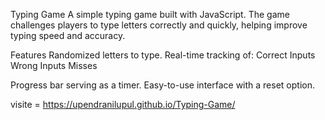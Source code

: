 Typing Game
A simple typing game built with JavaScript. The game challenges players to type letters correctly and quickly, helping improve typing speed and accuracy.

Features
Randomized letters to type.
Real-time tracking of:
Correct Inputs
Wrong Inputs
Misses

Progress bar serving as a timer.
Easy-to-use interface with a reset option.

visite = https://upendranilupul.github.io/Typing-Game/
